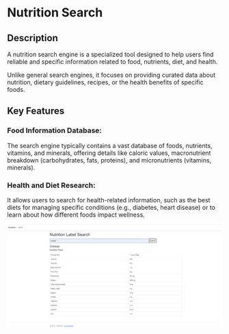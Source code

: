 # Nutrition Search
## Description

A nutrition search engine is a specialized tool designed to help users find reliable and specific information related to food, nutrients, diet, and health. 

Unlike general search engines, it focuses on providing curated data about nutrition, dietary guidelines, recipes, or the health benefits of specific foods.

## Key Features

### Food Information Database: 
The search engine typically contains a vast database of foods, nutrients, vitamins, and minerals, offering details like caloric values, macronutrient breakdown (carbohydrates, fats, proteins), and micronutrients (vitamins, minerals).

### Health and Diet Research: 
It allows users to search for health-related information, such as the best diets for managing specific conditions (e.g., diabetes, heart disease) or to learn about how different foods impact wellness.

<img src="sample.png">